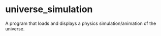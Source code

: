 # universe_simulation
A program that loads and displays a physics simulation/animation of the universe.
